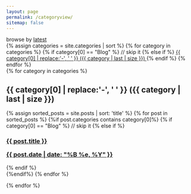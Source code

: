 ```yaml
---
layout: page
permalink: /categoryview/
sitemap: false
---
```

   <div class="container" >
         <div id="archives">
             browse by <a title="The complete archive of {{ site.name }}'s Blog"
                          href="{{ site.url}}{{site.baseurl}}/tech-notes">latest</a>
         </div>
     </div>

<div>
  {% assign categories = site.categories | sort %}
  {% for category in categories %}
  {% if category[0] == "Blog" %}
  // skip it
  {% else if %}
   <span class="site-tag">
      <a href="#{{ category | first | slugify }}">
              {{ category[0] | replace:'-', ' ' }} ({{ category | last | size }})
        </a>
    </span>
    {% endif %} 
    {% endfor %}
    </div>
    
  <div id="index">
    {% for category in categories %}
    <a name="{{ category[0] }}"></a><h2>{{ category[0] | replace:'-', ' ' }} ({{ category | last | size }}) </h2>
    {% assign sorted_posts = site.posts | sort: 'title' %}
    {% for post in sorted_posts %}
    {%if post.categories contains category[0]%}
    {% if category[0] == "Blog" %}
    // skip it
    {% else if %}
    <h3><a href="{{ site.url }}{{site.baseurl}}{{ post.url }}" title="{{ post.title }}">{{ post.title }} <p class="date">{{ post.date |  date: "%B %e, %Y" }}</p></a></h3>
    
  {% endif %}  
  {%endif%}
  {% endfor %}

  {% endfor %}
</div>